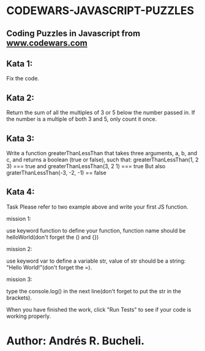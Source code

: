 # CODEWARS-JAVASCRIPT-PUZZLES 

## Coding Puzzles in Javascript from www.codewars.com

## Kata 1:
Fix the code.

## Kata 2:
Return the sum of all the multiples of 3 or 5 below the number passed in. If the number is a multiple of both 3 and 5, only count it once.

## Kata 3:
Write a function greaterThanLessThan that takes three arguments, a, b, and c, and returns a boolean (true or false), such that:
greaterThanLessThan(1, 2 3) === true
and
greaterThanLessThan(3, 2 1) === true
But also
graterThanLessThan(-3, -2, -1) == false

## Kata 4:
Task
Please refer to two example above and write your first JS function.

mission 1:

use keyword function to define your function, function name should be helloWorld(don't forget the () and {})

mission 2:

use keyword var to define a variable str, value of str should be a string: "Hello World!"(don't forget the =).

mission 3:

type the console.log() in the next line(don't forget to put the str in the brackets).

When you have finished the work, click "Run Tests" to see if your code is working properly.

# Author: Andrés R. Bucheli.
